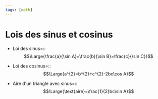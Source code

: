```yaml
---
tags: [math] 
---
```


# Lois des sinus et cosinus
- Loi des sinus=::$$\Large{\frac{a}{\sin A}=\frac{b}{\sin B}=\frac{c}{\sin C}}$$
<!--SR:!2023-12-20,85,290-->
- Loi des cosinus=::$$\Large{a^{2}=b^{2}+c^{2}-2bc\cos A}$$
<!--SR:!2023-10-11,7,190-->

- Aire d'un triangle avec sinus=::$$\Large{\text{aire}=\frac{1}{2}bc\sin A}$$
<!--SR:!2023-10-06,2,190-->